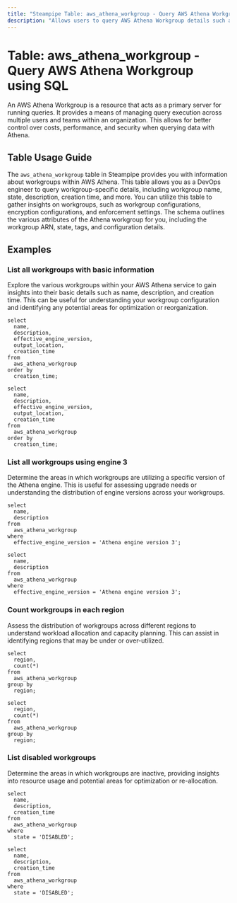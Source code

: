 ```yaml
---
title: "Steampipe Table: aws_athena_workgroup - Query AWS Athena Workgroup using SQL"
description: "Allows users to query AWS Athena Workgroup details such as workgroup name, state, description, creation time, and more."
---
```


# Table: aws_athena_workgroup - Query AWS Athena Workgroup using SQL

An AWS Athena Workgroup is a resource that acts as a primary server for running queries. It provides a means of managing query execution across multiple users and teams within an organization. This allows for better control over costs, performance, and security when querying data with Athena.

## Table Usage Guide

The `aws_athena_workgroup` table in Steampipe provides you with information about workgroups within AWS Athena. This table allows you as a DevOps engineer to query workgroup-specific details, including workgroup name, state, description, creation time, and more. You can utilize this table to gather insights on workgroups, such as workgroup configurations, encryption configurations, and enforcement settings. The schema outlines the various attributes of the Athena workgroup for you, including the workgroup ARN, state, tags, and configuration details.

## Examples

### List all workgroups with basic information
Explore the various workgroups within your AWS Athena service to gain insights into their basic details such as name, description, and creation time. This can be useful for understanding your workgroup configuration and identifying any potential areas for optimization or reorganization.

```sql+postgres
select 
  name, 
  description, 
  effective_engine_version, 
  output_location, 
  creation_time 
from 
  aws_athena_workgroup 
order by 
  creation_time;
```

```sql+sqlite
select 
  name, 
  description, 
  effective_engine_version, 
  output_location, 
  creation_time 
from 
  aws_athena_workgroup 
order by 
  creation_time;
```

### List all workgroups using engine 3
Determine the areas in which workgroups are utilizing a specific version of the Athena engine. This is useful for assessing upgrade needs or understanding the distribution of engine versions across your workgroups.

```sql+postgres
select 
  name, 
  description 
from 
  aws_athena_workgroup 
where 
  effective_engine_version = 'Athena engine version 3';
```

```sql+sqlite
select 
  name, 
  description 
from 
  aws_athena_workgroup 
where 
  effective_engine_version = 'Athena engine version 3';
```

### Count workgroups in each region
Assess the distribution of workgroups across different regions to understand workload allocation and capacity planning. This can assist in identifying regions that may be under or over-utilized.

```sql+postgres
select 
  region, 
  count(*) 
from 
  aws_athena_workgroup 
group by 
  region;
```

```sql+sqlite
select 
  region, 
  count(*) 
from 
  aws_athena_workgroup 
group by 
  region;
```

### List disabled workgroups
Determine the areas in which workgroups are inactive, providing insights into resource usage and potential areas for optimization or re-allocation.

```sql+postgres
select 
  name, 
  description, 
  creation_time
from 
  aws_athena_workgroup 
where
  state = 'DISABLED';
```

```sql+sqlite
select 
  name, 
  description, 
  creation_time
from 
  aws_athena_workgroup 
where
  state = 'DISABLED';
```